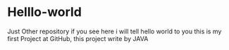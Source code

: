 # Helllo-world
Just  Other repository
if you see here i will tell hello world to you 
this is my first Project at GitHub,
this project write by JAVA
